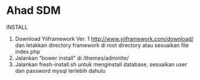 # Ahad SDM
INSTALL
1. Download Yiiframework Ver. 1 http://www.yiiframework.com/download/ dan letakkan directory framework di root directory atau sesuaikan file index.php
2. Jalankan "bower install" di /themes/adminlte/
3. Jalankan fresh-install.sh untuk menginstall database, sesuaikan user dan password mysql terlebih dahulu